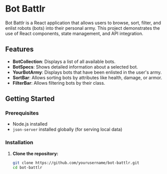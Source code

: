 # Bot Battlr

Bot Battlr is a React application that allows users to browse, sort, filter, and enlist robots (bots) into their personal army. This project demonstrates the use of React components, state management, and API integration.

## Features

- **BotCollection**: Displays a list of all available bots.
- **BotSpecs**: Shows detailed information about a selected bot.
- **YourBotArmy**: Displays bots that have been enlisted in the user's army.
- **SortBar**: Allows sorting bots by attributes like health, damage, or armor.
- **FilterBar**: Allows filtering bots by their class.

## Getting Started

### Prerequisites

- Node.js installed
- `json-server` installed globally (for serving local data)

### Installation

1. **Clone the repository:**

   ```bash
   git clone https://github.com/yourusername/bot-battlr.git
   cd bot-battlr
